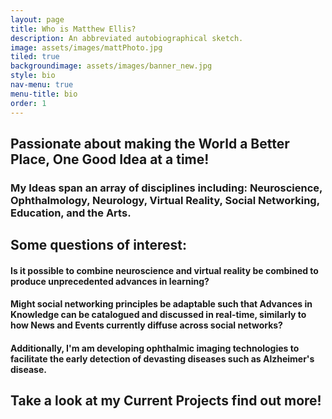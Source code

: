 ```yaml
---
layout: page
title: Who is Matthew Ellis?
description: An abbreviated autobiographical sketch. 
image: assets/images/mattPhoto.jpg
tiled: true
backgroundimage: assets/images/banner_new.jpg
style: bio
nav-menu: true
menu-title: bio
order: 1
---
```

<h2>Passionate about making the World a Better Place, One Good Idea at a time!</h2> 

<h3>
My Ideas span an array of disciplines including: Neuroscience, Ophthalmology, 
Neurology, Virtual Reality, Social Networking, Education, and the Arts.
</h3>

<h2>
Some questions of interest: 
</h2>

<h4>

Is it possible to combine neuroscience and virtual reality be combined to produce unprecedented advances 
in learning? 
</h4>
<h4>
Might social networking principles be adaptable such that Advances in Knowledge can be 
catalogued and discussed in real-time, similarly to how News and Events currently diffuse across social networks? 
</h4>
<h4>
Additionally, I'm am developing ophthalmic imaging technologies to facilitate the early detection 
of devasting diseases such as Alzheimer's disease.
</h4>

<h2>Take a look at my Current Projects find out more!</h2>







